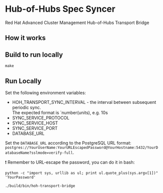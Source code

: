 [comment]: # ( Copyright Contributors to the Open Cluster Management project )

# Hub-of-Hubs Spec Syncer
Red Hat Advanced Cluster Management Hub-of-Hubs Transport Bridge  

## How it works

## Build to run locally

```
make
```

## Run Locally

Set the following environment variables:

* HOH_TRANSPORT_SYNC_INTERVAL - the interval between subsequent periodic sync.  
    The expected format is `number(units), e.g. 10s
* SYNC_SERVICE_PROTOCOL
* SYNC_SERVICE_HOST
* SYNC_SERVICE_PORT
* DATABASE_URL

Set the `DATABASE_URL` according to the PostgreSQL URL format: `postgres://YourUserName:YourURLEscapedPassword@YourHostname:5432/YourDatabaseName?sslmode=verify-full`.

:exclamation: Remember to URL-escape the password, you can do it in bash:

```
python -c "import sys, urllib as ul; print ul.quote_plus(sys.argv[1])" 'YourPassword'
```

```
./build/bin/hoh-transport-bridge
```
